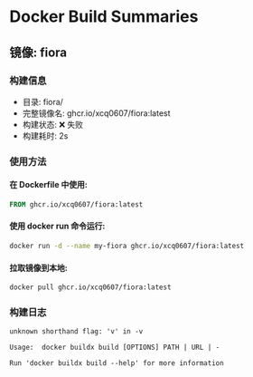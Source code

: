 # Docker Build Summaries

## 镜像: fiora

### 构建信息
- 目录: fiora/
- 完整镜像名: ghcr.io/xcq0607/fiora:latest
- 构建状态: ❌ 失败
- 构建耗时: 2s

### 使用方法

#### 在 Dockerfile 中使用:

```Dockerfile
FROM ghcr.io/xcq0607/fiora:latest
```

#### 使用 docker run 命令运行:

```bash
docker run -d --name my-fiora ghcr.io/xcq0607/fiora:latest
```

#### 拉取镜像到本地:

```bash
docker pull ghcr.io/xcq0607/fiora:latest
```

### 构建日志

```
unknown shorthand flag: 'v' in -v

Usage:  docker buildx build [OPTIONS] PATH | URL | -

Run 'docker buildx build --help' for more information
```

